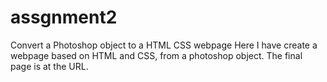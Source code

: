 # assgnment2
Convert a Photoshop object to a HTML CSS webpage
Here I have create a webpage based on HTML and CSS, from a photoshop object.
The final page is at the URL.
